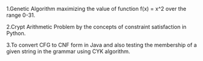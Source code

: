 1.Genetic Algorithm maximizing the value of function f(x) = x^2 over the range 0-31.

2.Crypt Arithmetic Problem by the concepts of constraint satisfaction in Python.

3.To convert CFG to CNF form in Java and also testing the membership of a given string in the grammar using CYK algorithm.
